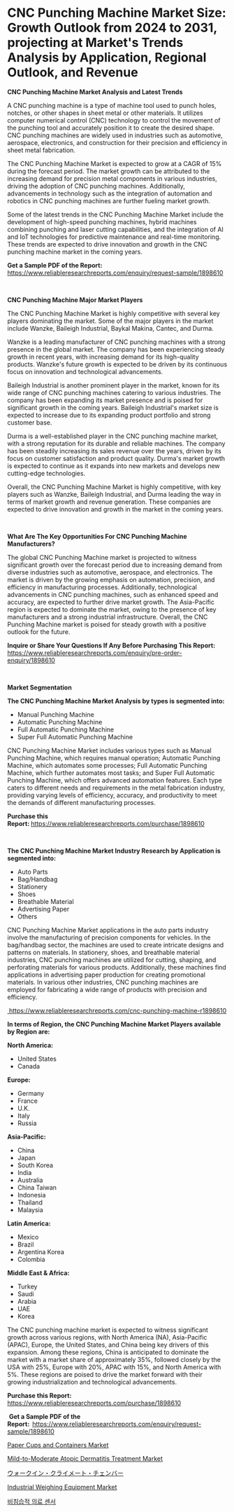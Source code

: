<p><h1>CNC Punching Machine Market Size: Growth Outlook from 2024 to 2031, projecting at Market's Trends Analysis by Application, Regional Outlook, and Revenue</h1></p><p><strong>CNC Punching Machine Market Analysis and Latest Trends</strong></p>
<p><p>A CNC punching machine is a type of machine tool used to punch holes, notches, or other shapes in sheet metal or other materials. It utilizes computer numerical control (CNC) technology to control the movement of the punching tool and accurately position it to create the desired shape. CNC punching machines are widely used in industries such as automotive, aerospace, electronics, and construction for their precision and efficiency in sheet metal fabrication.</p><p>The CNC Punching Machine Market is expected to grow at a CAGR of 15% during the forecast period. The market growth can be attributed to the increasing demand for precision metal components in various industries, driving the adoption of CNC punching machines. Additionally, advancements in technology such as the integration of automation and robotics in CNC punching machines are further fueling market growth. </p><p>Some of the latest trends in the CNC Punching Machine Market include the development of high-speed punching machines, hybrid machines combining punching and laser cutting capabilities, and the integration of AI and IoT technologies for predictive maintenance and real-time monitoring. These trends are expected to drive innovation and growth in the CNC punching machine market in the coming years.</p></p>
<p><strong>Get a Sample PDF of the Report:&nbsp;</strong> <a href="https://www.reliableresearchreports.com/enquiry/request-sample/1898610">https://www.reliableresearchreports.com/enquiry/request-sample/1898610</a></p>
<p>&nbsp;</p>
<p><strong>CNC Punching Machine Major Market Players</strong></p>
<p><p>The CNC Punching Machine Market is highly competitive with several key players dominating the market. Some of the major players in the market include Wanzke, Baileigh Industrial, Baykal Makina, Cantec, and Durma.</p><p>Wanzke is a leading manufacturer of CNC punching machines with a strong presence in the global market. The company has been experiencing steady growth in recent years, with increasing demand for its high-quality products. Wanzke's future growth is expected to be driven by its continuous focus on innovation and technological advancements.</p><p>Baileigh Industrial is another prominent player in the market, known for its wide range of CNC punching machines catering to various industries. The company has been expanding its market presence and is poised for significant growth in the coming years. Baileigh Industrial's market size is expected to increase due to its expanding product portfolio and strong customer base.</p><p>Durma is a well-established player in the CNC punching machine market, with a strong reputation for its durable and reliable machines. The company has been steadily increasing its sales revenue over the years, driven by its focus on customer satisfaction and product quality. Durma's market growth is expected to continue as it expands into new markets and develops new cutting-edge technologies.</p><p>Overall, the CNC Punching Machine Market is highly competitive, with key players such as Wanzke, Baileigh Industrial, and Durma leading the way in terms of market growth and revenue generation. These companies are expected to drive innovation and growth in the market in the coming years.</p></p>
<p>&nbsp;</p>
<p><strong>What Are The Key Opportunities For CNC Punching Machine Manufacturers?</strong></p>
<p><p>The global CNC Punching Machine market is projected to witness significant growth over the forecast period due to increasing demand from diverse industries such as automotive, aerospace, and electronics. The market is driven by the growing emphasis on automation, precision, and efficiency in manufacturing processes. Additionally, technological advancements in CNC punching machines, such as enhanced speed and accuracy, are expected to further drive market growth. The Asia-Pacific region is expected to dominate the market, owing to the presence of key manufacturers and a strong industrial infrastructure. Overall, the CNC Punching Machine market is poised for steady growth with a positive outlook for the future.</p></p>
<p><strong>Inquire or Share Your Questions If Any Before Purchasing This Report:</strong> <a href="https://www.reliableresearchreports.com/enquiry/pre-order-enquiry/1898610">https://www.reliableresearchreports.com/enquiry/pre-order-enquiry/1898610</a></p>
<p>&nbsp;</p>
<p><strong>Market Segmentation</strong></p>
<p><strong>The CNC Punching Machine Market Analysis by types is segmented into:</strong></p>
<p><ul><li>Manual Punching Machine</li><li>Automatic Punching Machine</li><li>Full Automatic Punching Machine</li><li>Super Full Automatic Punching Machine</li></ul></p>
<p><p>CNC Punching Machine Market includes various types such as Manual Punching Machine, which requires manual operation; Automatic Punching Machine, which automates some processes; Full Automatic Punching Machine, which further automates most tasks; and Super Full Automatic Punching Machine, which offers advanced automation features. Each type caters to different needs and requirements in the metal fabrication industry, providing varying levels of efficiency, accuracy, and productivity to meet the demands of different manufacturing processes.</p></p>
<p><strong>Purchase this Report:&nbsp;</strong><a href="https://www.reliableresearchreports.com/purchase/1898610">https://www.reliableresearchreports.com/purchase/1898610</a></p>
<p>&nbsp;</p>
<p><strong>The CNC Punching Machine Market Industry Research by Application is segmented into:</strong></p>
<p><ul><li>Auto Parts</li><li>Bag/Handbag</li><li>Stationery</li><li>Shoes</li><li>Breathable Material</li><li>Advertising Paper</li><li>Others</li></ul></p>
<p><p>CNC Punching Machine Market applications in the auto parts industry involve the manufacturing of precision components for vehicles. In the bag/handbag sector, the machines are used to create intricate designs and patterns on materials. In stationery, shoes, and breathable material industries, CNC punching machines are utilized for cutting, shaping, and perforating materials for various products. Additionally, these machines find applications in advertising paper production for creating promotional materials. In various other industries, CNC punching machines are employed for fabricating a wide range of products with precision and efficiency.</p></p>
<p><a href="https://www.reliableresearchreports.com/cnc-punching-machine-r1898610">&nbsp;https://www.reliableresearchreports.com/cnc-punching-machine-r1898610</a></p>
<p><strong>In terms of Region, the CNC Punching Machine Market Players available by Region are:</strong></p>
<p>
    <p> <strong> North America: </strong>
        <ul>
            <li>United States</li>
            <li>Canada</li>
        </ul>
        </p> 
    <p> <strong> Europe: </strong>
        <ul>
            <li>Germany</li>
            <li>France</li>
            <li>U.K.</li>
            <li>Italy</li>
            <li>Russia</li>
        </ul>
        </p> 
    <p> <strong> Asia-Pacific: </strong>
        <ul>
            <li>China</li>
            <li>Japan</li>
            <li>South Korea</li>
            <li>India</li>
            <li>Australia</li>
            <li>China Taiwan</li>
            <li>Indonesia</li>
            <li>Thailand</li>
            <li>Malaysia</li>
        </ul>
        </p> 
    <p> <strong> Latin America: </strong>
        <ul>
            <li>Mexico</li>
            <li>Brazil</li>
            <li>Argentina Korea</li>
            <li>Colombia</li>
        </ul>
        </p> 
    <p> <strong> Middle East & Africa: </strong>
        <ul>
            <li>Turkey</li>
            <li>Saudi</li>
            <li>Arabia</li>
            <li>UAE</li>
            <li>Korea</li>
        </ul>
    </p>
    </p>
<p><p>The CNC punching machine market is expected to witness significant growth across various regions, with North America (NA), Asia-Pacific (APAC), Europe, the United States, and China being key drivers of this expansion. Among these regions, China is anticipated to dominate the market with a market share of approximately 35%, followed closely by the USA with 25%, Europe with 20%, APAC with 15%, and North America with 5%. These regions are poised to drive the market forward with their growing industrialization and technological advancements.</p></p>
<p><strong>Purchase this Report: </strong><a href="https://www.reliableresearchreports.com/purchase/1898610">https://www.reliableresearchreports.com/purchase/1898610</a></p>
<p>&nbsp;<strong>Get a Sample PDF of the Report:&nbsp;&nbsp;</strong><a href="https://www.reliableresearchreports.com/enquiry/request-sample/1898610">https://www.reliableresearchreports.com/enquiry/request-sample/1898610</a></p>
<p><strong></strong></p>
<p><p><a href="https://www.linkedin.com/pulse/paper-cups-containers-market-outlook-forecast-from-2024-2031-uv1yc?trackingId=0KsFCcFwMeubNFWoEKK21g%3D%3D">Paper Cups and Containers Market</a></p><p><a href="https://www.linkedin.com/pulse/global-mild-to-moderate-atopic-dermatitis-treatment-market-bwolf?trackingId=zpj95QpujVkI57htLZqlRA%3D%3D">Mild-to-Moderate Atopic Dermatitis Treatment Market</a></p><p><a href="https://github.com/MacyOrn/Market-Research-Report-List-1/blob/main/9541248161204.md">ウォークイン・クライメート・チェンバー</a></p><p><a href="https://github.com/gracielawharr/Market-Research-Report-List-1/blob/main/industrial-weighing-equipment-market.md">Industrial Weighing Equipment Market</a></p><p><a href="https://github.com/KellyLyncyh543964/Market-Research-Report-List-2/blob/main/7445993173542.md">비침습적 의료 센서</a></p></p>